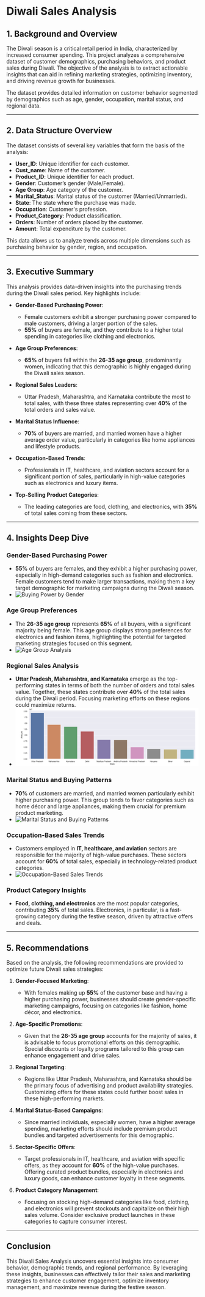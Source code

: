 # Diwali Sales Analysis

## 1. Background and Overview

The Diwali season is a critical retail period in India, characterized by increased consumer spending. This project analyzes a comprehensive dataset of customer demographics, purchasing behaviors, and product sales during Diwali. The objective of the analysis is to extract actionable insights that can aid in refining marketing strategies, optimizing inventory, and driving revenue growth for businesses.

The dataset provides detailed information on customer behavior segmented by demographics such as age, gender, occupation, marital status, and regional data.

---

## 2. Data Structure Overview

The dataset consists of several key variables that form the basis of the analysis:

- **User_ID**: Unique identifier for each customer.
- **Cust_name**: Name of the customer.
- **Product_ID**: Unique identifier for each product.
- **Gender**: Customer’s gender (Male/Female).
- **Age Group**: Age category of the customer.
- **Marital_Status**: Marital status of the customer (Married/Unmarried).
- **State**: The state where the purchase was made.
- **Occupation**: Customer's profession.
- **Product_Category**: Product classification.
- **Orders**: Number of orders placed by the customer.
- **Amount**: Total expenditure by the customer.

This data allows us to analyze trends across multiple dimensions such as purchasing behavior by gender, region, and occupation.

---

## 3. Executive Summary

This analysis provides data-driven insights into the purchasing trends during the Diwali sales period. Key highlights include:

- **Gender-Based Purchasing Power**: 
  - Female customers exhibit a stronger purchasing power compared to male customers, driving a larger portion of the sales.  
  - **55%** of buyers are female, and they contribute to a higher total spending in categories like clothing and electronics.
  
- **Age Group Preferences**:
  - **65%** of buyers fall within the **26-35 age group**, predominantly women, indicating that this demographic is highly engaged during the Diwali sales season.
  
- **Regional Sales Leaders**:
  - Uttar Pradesh, Maharashtra, and Karnataka contribute the most to total sales, with these three states representing over **40%** of the total orders and sales value.

- **Marital Status Influence**:
  - **70%** of buyers are married, and married women have a higher average order value, particularly in categories like home appliances and lifestyle products.

- **Occupation-Based Trends**:
  - Professionals in IT, healthcare, and aviation sectors account for a significant portion of sales, particularly in high-value categories such as electronics and luxury items.

- **Top-Selling Product Categories**:
  - The leading categories are food, clothing, and electronics, with **35%** of total sales coming from these sectors.

---

## 4. Insights Deep Dive

### Gender-Based Purchasing Power
- **55%** of buyers are females, and they exhibit a higher purchasing power, especially in high-demand categories such as fashion and electronics. Female customers tend to make larger transactions, making them a key target demographic for marketing campaigns during the Diwali season.
- ![Buying Power by Gender](Diwali_Sales_Analysis_Using_Python/images/Gender-Based_Purchasing_Power.png)

### Age Group Preferences
- The **26-35 age group** represents **65%** of all buyers, with a significant majority being female. This age group displays strong preferences for electronics and fashion items, highlighting the potential for targeted marketing strategies focused on this segment.
- ![Age Group Analysis](images/Age_Group_Analysis.png)

### Regional Sales Analysis
- **Uttar Pradesh, Maharashtra, and Karnataka** emerge as the top-performing states in terms of both the number of orders and total sales value. Together, these states contribute over **40%** of the total sales during the Diwali period. Focusing marketing efforts on these regions could maximize returns.
- ![State-wise Orders](images/Regional_Sales_Leaders.png)

### Marital Status and Buying Patterns
- **70%** of customers are married, and married women particularly exhibit higher purchasing power. This group tends to favor categories such as home décor and large appliances, making them crucial for premium product marketing.
- ![Marital Status and Buying Patterns](images/Marital_Status_Buying_Patterns.png)

### Occupation-Based Sales Trends
- Customers employed in **IT, healthcare, and aviation** sectors are responsible for the majority of high-value purchases. These sectors account for **60%** of total sales, especially in technology-related product categories.
- ![Occupation-Based Sales Trends](images/Occupation_Sales_Trends.png)


### Product Category Insights
- **Food, clothing, and electronics** are the most popular categories, contributing **35%** of total sales. Electronics, in particular, is a fast-growing category during the festive season, driven by attractive offers and deals.

---

## 5. Recommendations

Based on the analysis, the following recommendations are provided to optimize future Diwali sales strategies:

1. **Gender-Focused Marketing**:
   - With females making up **55%** of the customer base and having a higher purchasing power, businesses should create gender-specific marketing campaigns, focusing on categories like fashion, home décor, and electronics.

2. **Age-Specific Promotions**:
   - Given that the **26-35 age group** accounts for the majority of sales, it is advisable to focus promotional efforts on this demographic. Special discounts or loyalty programs tailored to this group can enhance engagement and drive sales.

3. **Regional Targeting**:
   - Regions like Uttar Pradesh, Maharashtra, and Karnataka should be the primary focus of advertising and product availability strategies. Customizing offers for these states could further boost sales in these high-performing markets.

4. **Marital Status-Based Campaigns**:
   - Since married individuals, especially women, have a higher average spending, marketing efforts should include premium product bundles and targeted advertisements for this demographic.

5. **Sector-Specific Offers**:
   - Target professionals in IT, healthcare, and aviation with specific offers, as they account for **60%** of the high-value purchases. Offering curated product bundles, especially in electronics and luxury goods, can enhance customer loyalty in these segments.

6. **Product Category Management**:
   - Focusing on stocking high-demand categories like food, clothing, and electronics will prevent stockouts and capitalize on their high sales volume. Consider exclusive product launches in these categories to capture consumer interest.

---

## Conclusion

This Diwali Sales Analysis uncovers essential insights into consumer behavior, demographic trends, and regional performance. By leveraging these insights, businesses can effectively tailor their sales and marketing strategies to enhance customer engagement, optimize inventory management, and maximize revenue during the festive season.
